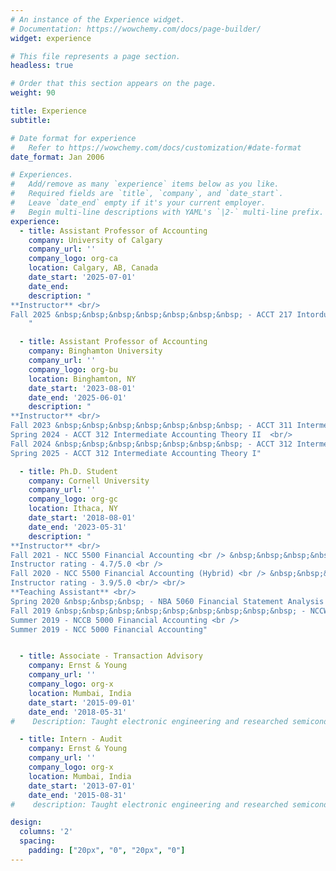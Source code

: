 ```yaml
---
# An instance of the Experience widget.
# Documentation: https://wowchemy.com/docs/page-builder/
widget: experience

# This file represents a page section.
headless: true

# Order that this section appears on the page.
weight: 90

title: Experience
subtitle: 

# Date format for experience
#   Refer to https://wowchemy.com/docs/customization/#date-format
date_format: Jan 2006

# Experiences.
#   Add/remove as many `experience` items below as you like.
#   Required fields are `title`, `company`, and `date_start`.
#   Leave `date_end` empty if it's your current employer.
#   Begin multi-line descriptions with YAML's `|2-` multi-line prefix.
experience:
  - title: Assistant Professor of Accounting
    company: University of Calgary
    company_url: ''
    company_logo: org-ca
    location: Calgary, AB, Canada
    date_start: '2025-07-01'
    date_end: 
    description: "
**Instructor** <br/>
Fall 2025 &nbsp;&nbsp;&nbsp;&nbsp;&nbsp;&nbsp;&nbsp; - ACCT 217 Intorduction to Financial Accounting
    "

  - title: Assistant Professor of Accounting
    company: Binghamton University
    company_url: ''
    company_logo: org-bu
    location: Binghamton, NY
    date_start: '2023-08-01'
    date_end: '2025-06-01'
    description: "
**Instructor** <br/>
Fall 2023 &nbsp;&nbsp;&nbsp;&nbsp;&nbsp;&nbsp;&nbsp; - ACCT 311 Intermediate Accounting Theory I <br/>
Spring 2024 - ACCT 312 Intermediate Accounting Theory II  <br/>
Fall 2024 &nbsp;&nbsp;&nbsp;&nbsp;&nbsp;&nbsp;&nbsp; - ACCT 312 Intermediate Accounting Theory I  <br/>
Spring 2025 - ACCT 312 Intermediate Accounting Theory I"

  - title: Ph.D. Student
    company: Cornell University
    company_url: ''
    company_logo: org-gc
    location: Ithaca, NY
    date_start: '2018-08-01'
    date_end: '2023-05-31'
    description: "
**Instructor** <br/>
Fall 2021 - NCC 5500 Financial Accounting <br /> &nbsp;&nbsp;&nbsp;&nbsp;&nbsp;&nbsp;&nbsp;&nbsp;
Instructor rating - 4.7/5.0 <br />
Fall 2020 - NCC 5500 Financial Accounting (Hybrid) <br /> &nbsp;&nbsp;&nbsp;&nbsp;&nbsp;&nbsp;&nbsp;&nbsp;
Instructor rating - 3.9/5.0 <br/> <br/>
**Teaching Assistant** <br/>
Spring 2020 &nbsp;&nbsp;&nbsp; - NBA 5060 Financial Statement Analysis <br />
Fall 2019 &nbsp;&nbsp;&nbsp;&nbsp;&nbsp;&nbsp;&nbsp;&nbsp;&nbsp; - NCCW 5000 Financial Accounting <br />
Summer 2019 - NCCB 5000 Financial Accounting <br />
Summer 2019 - NCC 5000 Financial Accounting"


  - title: Associate - Transaction Advisory
    company: Ernst & Young 
    company_url: ''
    company_logo: org-x
    location: Mumbai, India
    date_start: '2015-09-01'
    date_end: '2018-05-31'
#    Description: Taught electronic engineering and researched semiconductor physics.

  - title: Intern - Audit
    company: Ernst & Young
    company_url: ''
    company_logo: org-x
    location: Mumbai, India
    date_start: '2013-07-01'
    date_end: '2015-08-31'
#    description: Taught electronic engineering and researched semiconductor physics.

design:
  columns: '2'
  spacing:
    padding: ["20px", "0", "20px", "0"]
---
```

